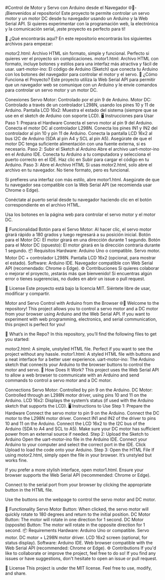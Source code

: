 #Control de Motor y Servo con Arduino desde el Navegador 🌐🚀-
¡Bienvenidos al repositorio! Este proyecto te permite controlar un servo motor y un motor DC desde tu navegador usando un Arduino y la Web Serial API. Si quieres experimentar con la programación web, la electrónica y la comunicación serial, ¡este proyecto es perfecto para ti!

🚀 ¿Qué encontrarás aquí?
En este repositorio encontrarás los siguientes archivos para empezar:

motor2.html: Archivo HTML sin formato, simple y funcional. Perfecto si quieres ver el proyecto sin complicaciones.
motor1.html: Archivo HTML con formato, incluye botones y estilos para una interfaz más atractiva y fácil de usar.
uart-motor-ino: El código de Arduino (Sketch) que conecta tu Arduino con los botones del navegador para controlar el motor y el servo.
🔌 ¿Cómo Funciona el Proyecto?
Este proyecto utiliza la Web Serial API para permitir que un navegador web se comunique con un Arduino y le envíe comandos para controlar un servo motor y un motor DC.

Conexiones
Servo Motor: Controlado por el pin 9 de Arduino.
Motor DC: Controlado a través de un controlador L298N, usando los pines 10 y 11 de Arduino.
Pantalla LCD 16x2: Muestra el estado del sistema (siempre que se use en el sketch de Arduino con soporte LCD).
🖥️ Instrucciones para Usar
Paso 1: Prepara el Hardware
Conecta el servo motor al pin 9 del Arduino.
Conecta el motor DC al controlador L298N. Conecta los pines IN1 y IN2 del controlador al pin 10 y pin 11 de Arduino.
Conecta la pantalla LCD 16x2 al bus I2C de Arduino (SDA al pin A4 y SCL al pin A5).
Asegúrate de que el motor DC tenga suficiente alimentación con una fuente externa, si es necesario.
Paso 2: Subir el Sketch al Arduino
Abre el archivo uart-motor-ino en el Arduino IDE.
Conecta tu Arduino a tu computadora y selecciona el puerto correcto en el IDE.
Haz clic en Subir para cargar el código en tu Arduino.
Paso 3: Abre el Archivo HTML
Si usas motor2.html, solo abre el archivo en tu navegador. No tiene formato, pero es funcional.

Si prefieres una interfaz con más estilo, abre motor1.html. Asegúrate de que tu navegador sea compatible con la Web Serial API (se recomienda usar Chrome o Edge).

Conéctate al puerto serial desde tu navegador haciendo clic en el botón correspondiente en el archivo HTML.

Usa los botones en la página web para controlar el servo motor y el motor DC.

📜 Funcionalidad
Botón para el Servo Motor: Al hacer clic, el servo motor girará rápido a 180 grados y luego regresará a su posición inicial.
Botón para el Motor DC: El motor girará en una dirección durante 1 segundo.
Botón para el Motor DC (opuesto): El motor girará en la dirección contraria durante 1 segundo.
📦 Requisitos
Hardware:
Arduino Uno o compatible.
Servo motor.
Motor DC + controlador L298N.
Pantalla LCD 16x2 (opcional, para mostrar el estado).
Software:
Arduino IDE.
Navegador compatible con Web Serial API (recomendado: Chrome o Edge).
⚙️ Contribuciones
Si quieres colaborar o mejorar el proyecto, ¡estarás más que bienvenido! Si encuentras algún error o tienes sugerencias, no dudes en abrir un issue o pull request.

📝 License
Este proyecto está bajo la licencia MIT. Siéntete libre de usar, modificar y compartir.

Motor and Servo Control with Arduino from the Browser 🌐🚀
Welcome to the repository! This project allows you to control a servo motor and a DC motor from your browser using Arduino and the Web Serial API. If you want to experiment with web programming, electronics, and serial communication, this project is perfect for you!

🚀 What’s in the Repo?
In this repository, you’ll find the following files to get you started:

motor2.html: A simple, unstyled HTML file. Perfect if you want to see the project without any hassle.
motor1.html: A styled HTML file with buttons and a neat interface for a better user experience.
uart-motor-ino: The Arduino sketch that connects your Arduino to the browser buttons to control the motor and servo.
🔌 How Does It Work?
This project uses the Web Serial API to allow a web browser to communicate with an Arduino and send commands to control a servo motor and a DC motor.

Connections
Servo Motor: Controlled by pin 9 on the Arduino.
DC Motor: Controlled through an L298N motor driver, using pins 10 and 11 on the Arduino.
LCD 16x2: Displays the system’s status (if used with the Arduino sketch that supports the LCD).
🖥️ Instructions to Use
Step 1: Prepare the Hardware
Connect the servo motor to pin 9 on the Arduino.
Connect the DC motor to the L298N motor driver. Connect IN1 and IN2 of the driver to pins 10 and 11 on the Arduino.
Connect the LCD 16x2 to the I2C bus of the Arduino (SDA to A4 and SCL to A5).
Make sure your DC motor has sufficient power from an external source if needed.
Step 2: Upload the Sketch to Arduino
Open the uart-motor-ino file in the Arduino IDE.
Connect your Arduino to your computer and select the correct port in the IDE.
Click Upload to load the code onto your Arduino.
Step 3: Open the HTML File
If using motor2.html, simply open the file in your browser. It’s unstyled but works fine.

If you prefer a more stylish interface, open motor1.html. Ensure your browser supports the Web Serial API (recommended: Chrome or Edge).

Connect to the serial port from your browser by clicking the appropriate button in the HTML file.

Use the buttons on the webpage to control the servo motor and DC motor.

📜 Functionality
Servo Motor Button: When clicked, the servo motor will quickly rotate to 180 degrees and return to the initial position.
DC Motor Button: The motor will rotate in one direction for 1 second.
DC Motor (opposite) Button: The motor will rotate in the opposite direction for 1 second.
📦 Requirements
Hardware:
Arduino Uno or compatible.
Servo motor.
DC motor + L298N motor driver.
LCD 16x2 screen (optional, for status display).
Software:
Arduino IDE.
Web browser compatible with the Web Serial API (recommended: Chrome or Edge).
⚙️ Contributions
If you'd like to collaborate or improve the project, feel free to do so! If you find any issues or have suggestions, don't hesitate to open an issue or pull request.

📝 License
This project is under the MIT license. Feel free to use, modify, and share.
